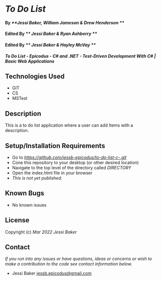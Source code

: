 # _To Do List_

#### By _**Jessi Baker, William Jameson & Drew Henderson **_
#### Edited By _** Jessi Baker & Ryan Ashberry **_ 
#### Edited By _** Jessi Baker & Hayley McVay **_ 


#### _To Do List - Epicodus - C# and .NET - Test-Driven Development With C# | Basic Web Applications_

## Technologies Used

* GIT
* CS
* MSTest

## Description

This is a to do list application where a user can add Items with a description. 

## Setup/Installation Requirements

* Go to _https://github.com/jessb-epicodus/to-do-list-c-.git_
* Cone this repository to your desktop (or other desired location)
* Navigate to the top level of the directory called _DIRECTORY_
* Open the index.html file in your browser
* _This is not yet published._

## Known Bugs

* No known issues

## License

Copyright (c) _Mar 2022_ _Jessi Baker_

## Contact

_If you run into any issues or have questions, ideas or concerns or wish to make a contribution to the code see contact information below._
* Jessi Baker <jessb.epicodus@gmail.com>
